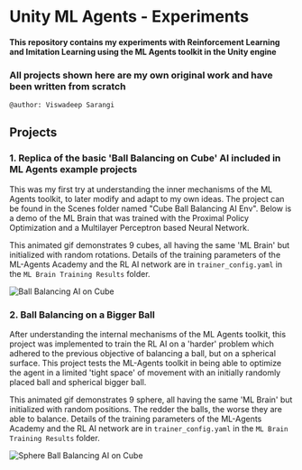 # Unity ML Agents - Experiments
#### This repository contains my experiments with Reinforcement Learning and Imitation Learning using the ML Agents toolkit in the Unity engine
### All projects shown here are my own original work and have been written from scratch
`@author: Viswadeep Sarangi`

## Projects

### 1. Replica of the basic 'Ball Balancing on Cube' AI included in ML Agents example projects
This was my first try at understanding the inner mechanisms of the ML Agents toolkit, to later modify and adapt to my own ideas. The project can be found in the Scenes folder named "Cube Ball Balancing AI Env".
Below is a demo of the ML Brain that was trained with the Proximal Policy Optimization and a Multilayer Perceptron based Neural Network. 

This animated gif demonstrates 9 cubes, all having the same 'ML Brain' but initialized with random rotations.
Details of the training parameters of the ML-Agents Academy and the RL AI network are in `trainer_config.yaml` in the `ML Brain Training Results` folder. 

![Ball Balancing AI on Cube](_github_readme_resources/cube_ball_balancing_ai.gif)



### 2. Ball Balancing on a Bigger Ball
After understanding the internal mechanisms of the ML Agents toolkit, this project was implemented to train the RL AI on a 'harder' problem which adhered to the previous objective of balancing a ball, but on a spherical surface. This project tests the ML-Agents toolkit in being able to optimize the agent in a limited 'tight space' of movement with an initially randomly placed ball and spherical bigger ball. 

This animated gif demonstrates 9 sphere, all having the same 'ML Brain' but initialized with random positions. The redder the balls, the worse they are able to balance.
Details of the training parameters of the ML-Agents Academy and the RL AI network are in `trainer_config.yaml` in the `ML Brain Training Results` folder.

![Sphere Ball Balancing AI on Cube](_github_readme_resources/sphere_ball_balancing_ai.gif)
